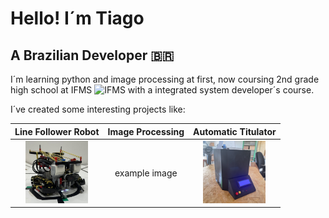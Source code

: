 # Hello! I´m Tiago
## A Brazilian Developer 🇧🇷

I´m learning python and image processing at first, now coursing 2nd grade high school at IFMS <img src="https://yt3.googleusercontent.com/ytc/AIdro_mQxwktRbLPcYDbe2NYDO_MckVIvR1ZxSj91WWnzXtskVI=s900-c-k-c0x00ffffff-no-rj" alt="IFMS" height="30px" width="30px"> with a integrated system developer´s course.

 I´ve created some interesting projects like:

 |Line Follower Robot|Image Processing|Automatic Titulator|
 |:-----------------:|:--------------:|:-----------------:|
 |<img src="robo.jpg" alt="robot" height="100px" width="100px">| example image|<img src="titulador.jpg" alt="titulator" height="100px" width="100px">|
